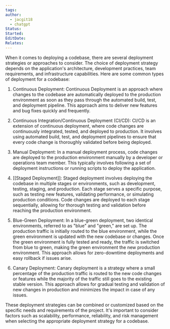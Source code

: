 ```yaml
---
tags: 
author:
  - jacgit18
  - chatgpt
Status: 
Started: 
EditDate: 
Relates:
---
```

When it comes to deploying a codebase, there are several deployment strategies or approaches to consider. The choice of deployment strategy depends on the application's architecture, development practices, team requirements, and infrastructure capabilities. Here are some common types of deployment for a codebase:

1. Continuous Deployment: Continuous Deployment is an approach where changes to the codebase are automatically deployed to the production environment as soon as they pass through the automated build, test, and deployment pipeline. This approach aims to deliver new features and bug fixes quickly and frequently.

2. Continuous Integration/Continuous Deployment (CI/CD): CI/CD is an extension of continuous deployment, where code changes are continuously integrated, tested, and deployed to production. It involves using automated build, test, and deployment pipelines to ensure that every code change is thoroughly validated before being deployed.

3. Manual Deployment: In a manual deployment process, code changes are deployed to the production environment manually by a developer or operations team member. This typically involves following a set of deployment instructions or running scripts to deploy the application.

4. [[Staged Deployment]]: Staged deployment involves deploying the codebase in multiple stages or environments, such as development, testing, staging, and production. Each stage serves a specific purpose, such as testing new features, validating performance, or simulating production conditions. Code changes are deployed to each stage sequentially, allowing for thorough testing and validation before reaching the production environment.

5. Blue-Green Deployment: In a blue-green deployment, two identical environments, referred to as "blue" and "green," are set up. The production traffic is initially routed to the blue environment, while the green environment is updated with the new codebase or changes. Once the green environment is fully tested and ready, the traffic is switched from blue to green, making the green environment the new production environment. This approach allows for zero-downtime deployments and easy rollback if issues arise.

6. Canary Deployment: Canary deployment is a strategy where a small percentage of the production traffic is routed to the new code changes or features while the majority of the traffic still goes to the existing stable version. This approach allows for gradual testing and validation of new changes in production and minimizes the impact in case of any issues.

These deployment strategies can be combined or customized based on the specific needs and requirements of the project. It's important to consider factors such as scalability, performance, reliability, and risk management when selecting the appropriate deployment strategy for a codebase.